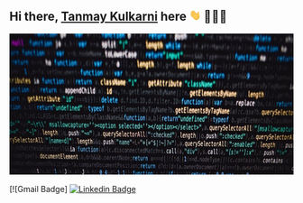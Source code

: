 ## Hi there, [Tanmay Kulkarni](https://github.com/Tanmaykul29) here <img src="https://raw.githubusercontent.com/ABSphreak/ABSphreak/master/gifs/Hi.gif" height="20px"> 👨🏻‍💻
<img src="https://github.com/Tanmaykul29/Tanmaykul29/blob/main/images/pxfuel.jpg" height="250px" width="100%">

[![Gmail Badge]
[![Linkedin Badge](https://img.shields.io/badge/-tanmaykulkarni?style=flat&logo=Linkedin&logoColor=white&label=Tanmay%20Kulkarni&labelColor=%230a66c2&color=%230a66c2&link=https%3A%2F%2Fwww.linkedin.com%2Fin%2Ftanmay-kulkarni-2b5793146%2F&link=right
)](https://www.linkedin.com/in/tanmay-kulkarni-2b5793146/)
